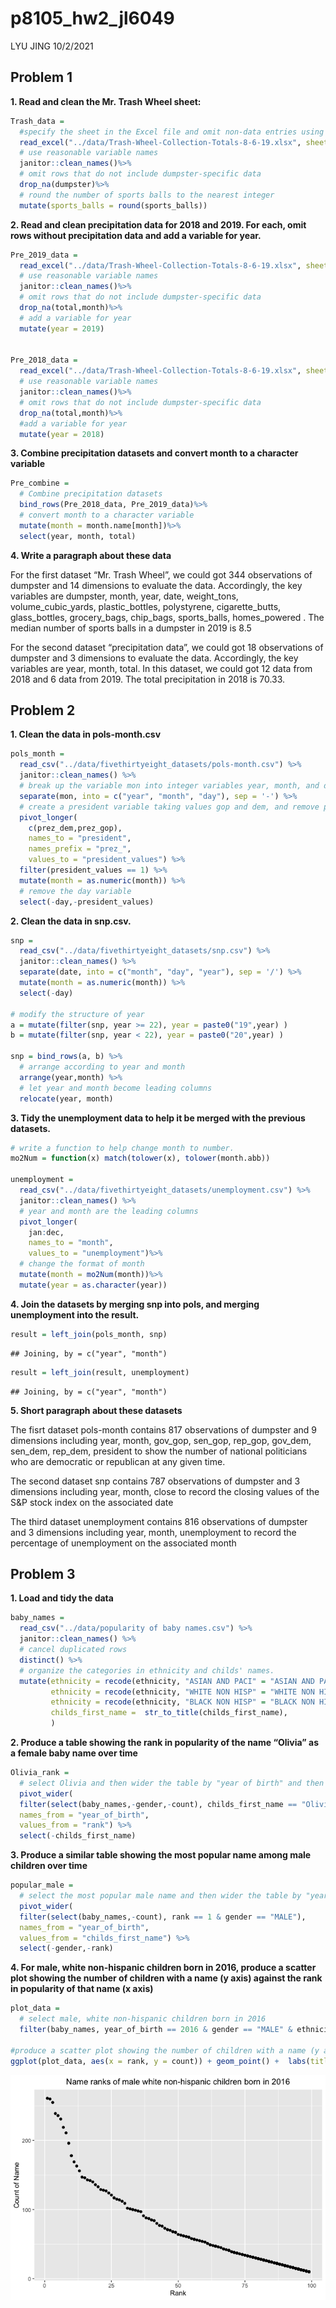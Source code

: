 p8105\_hw2\_jl6049
================
LYU JING
10/2/2021

## Problem 1

**1. Read and clean the Mr. Trash Wheel sheet:**

``` r
Trash_data = 
  #specify the sheet in the Excel file and omit non-data entries using arguments in read_excel
  read_excel("../data/Trash-Wheel-Collection-Totals-8-6-19.xlsx", sheet = "Mr. Trash Wheel", range = "A2:N408") %>%
  # use reasonable variable names
  janitor::clean_names()%>%
  # omit rows that do not include dumpster-specific data
  drop_na(dumpster)%>%
  # round the number of sports balls to the nearest integer
  mutate(sports_balls = round(sports_balls))
```

**2. Read and clean precipitation data for 2018 and 2019. For each, omit
rows without precipitation data and add a variable for year.**

``` r
Pre_2019_data = 
  read_excel("../data/Trash-Wheel-Collection-Totals-8-6-19.xlsx", sheet = "2019 Precipitation", skip = 1)%>%
  # use reasonable variable names
  janitor::clean_names()%>%
  # omit rows that do not include dumpster-specific data
  drop_na(total,month)%>%
  # add a variable for year
  mutate(year = 2019)


Pre_2018_data = 
  read_excel("../data/Trash-Wheel-Collection-Totals-8-6-19.xlsx", sheet = "2018 Precipitation", skip = 1)%>%
  # use reasonable variable names
  janitor::clean_names()%>%
  # omit rows that do not include dumpster-specific data
  drop_na(total,month)%>%
  #add a variable for year
  mutate(year = 2018)
```

**3. Combine precipitation datasets and convert month to a character
variable**

``` r
Pre_combine = 
  # Combine precipitation datasets
  bind_rows(Pre_2018_data, Pre_2019_data)%>%
  # convert month to a character variable
  mutate(month = month.name[month])%>%
  select(year, month, total)
```

**4. Write a paragraph about these data**

For the first dataset “Mr. Trash Wheel”, we could got 344 observations
of dumpster and 14 dimensions to evaluate the data. Accordingly, the key
variables are dumpster, month, year, date, weight\_tons,
volume\_cubic\_yards, plastic\_bottles, polystyrene, cigarette\_butts,
glass\_bottles, grocery\_bags, chip\_bags, sports\_balls, homes\_powered
. The median number of sports balls in a dumpster in 2019 is 8.5

For the second dataset “precipitation data”, we could got 18
observations of dumpster and 3 dimensions to evaluate the data.
Accordingly, the key variables are year, month, total. In this dataset,
we could got 12 data from 2018 and 6 data from 2019. The total
precipitation in 2018 is 70.33.

## Problem 2

**1. Clean the data in pols-month.csv**

``` r
pols_month = 
  read_csv("../data/fivethirtyeight_datasets/pols-month.csv") %>%
  janitor::clean_names() %>%
  # break up the variable mon into integer variables year, month, and day; replace month number with month name;
  separate(mon, into = c("year", "month", "day"), sep = '-') %>%
  # create a president variable taking values gop and dem, and remove prez_dem and prez_gop; 
  pivot_longer(
    c(prez_dem,prez_gop),
    names_to = "president", 
    names_prefix = "prez_",
    values_to = "president_values") %>%
  filter(president_values == 1) %>%
  mutate(month = as.numeric(month)) %>%
  # remove the day variable
  select(-day,-president_values)
```

**2. Clean the data in snp.csv.**

``` r
snp = 
  read_csv("../data/fivethirtyeight_datasets/snp.csv") %>%
  janitor::clean_names() %>%
  separate(date, into = c("month", "day", "year"), sep = '/') %>%
  mutate(month = as.numeric(month)) %>%
  select(-day)

# modify the structure of year
a = mutate(filter(snp, year >= 22), year = paste0("19",year) )
b = mutate(filter(snp, year < 22), year = paste0("20",year) )

snp = bind_rows(a, b) %>%
  # arrange according to year and month
  arrange(year,month) %>%
  # let year and month become leading columns
  relocate(year, month) 
```

**3. Tidy the unemployment data to help it be merged with the previous
datasets.**

``` r
# write a function to help change month to number.
mo2Num = function(x) match(tolower(x), tolower(month.abb))

unemployment = 
  read_csv("../data/fivethirtyeight_datasets/unemployment.csv") %>%
  janitor::clean_names() %>%
  # year and month are the leading columns
  pivot_longer(
    jan:dec,
    names_to = "month", 
    values_to = "unemployment")%>%
  # change the format of month
  mutate(month = mo2Num(month))%>%
  mutate(year = as.character(year))
```

**4. Join the datasets by merging snp into pols, and merging
unemployment into the result.**

``` r
result = left_join(pols_month, snp)
```

    ## Joining, by = c("year", "month")

``` r
result = left_join(result, unemployment)
```

    ## Joining, by = c("year", "month")

**5. Short paragraph about these datasets**

The fisrt dataset pols-month contains 817 observations of dumpster and 9
dimensions including year, month, gov\_gop, sen\_gop, rep\_gop,
gov\_dem, sen\_dem, rep\_dem, president to show the number of national
politicians who are democratic or republican at any given time.

The second dataset snp contains 787 observations of dumpster and 3
dimensions including year, month, close to record the closing values of
the S&P stock index on the associated date

The third dataset unemployment contains 816 observations of dumpster and
3 dimensions including year, month, unemployment to record the
percentage of unemployment on the associated month

## Problem 3

**1. Load and tidy the data**

``` r
baby_names = 
  read_csv("../data/popularity of baby names.csv") %>%
  janitor::clean_names() %>% 
  # cancel duplicated rows
  distinct() %>%
  # organize the categories in ethnicity and childs' names.
  mutate(ethnicity = recode(ethnicity, "ASIAN AND PACI" = "ASIAN AND PACIFIC ISLANDER"),
         ethnicity = recode(ethnicity, "WHITE NON HISP" = "WHITE NON HISPANIC"),
         ethnicity = recode(ethnicity, "BLACK NON HISP" = "BLACK NON HISPANIC"),
         childs_first_name =  str_to_title(childs_first_name),
         ) 
```

**2. Produce a table showing the rank in popularity of the name “Olivia”
as a female baby name over time**

``` r
Olivia_rank = 
  # select Olivia and then wider the table by "year of birth" and then fill the number with rank.
  pivot_wider(
  filter(select(baby_names,-gender,-count), childs_first_name == "Olivia" ), 
  names_from = "year_of_birth", 
  values_from = "rank") %>%
  select(-childs_first_name)
```

**3. Produce a similar table showing the most popular name among male
children over time**

``` r
popular_male = 
  # select the most popular male name and then wider the table by "year of birth" and then fill the name in it
  pivot_wider(
  filter(select(baby_names,-count), rank == 1 & gender == "MALE"), 
  names_from = "year_of_birth", 
  values_from = "childs_first_name") %>%
  select(-gender,-rank)
```

**4. For male, white non-hispanic children born in 2016, produce a
scatter plot showing the number of children with a name (y axis) against
the rank in popularity of that name (x axis)**

``` r
plot_data = 
  # select male, white non-hispanic children born in 2016
  filter(baby_names, year_of_birth == 2016 & gender == "MALE" & ethnicity == "WHITE NON HISPANIC")

#produce a scatter plot showing the number of children with a name (y axis) against the rank in popularity of that name (x axis)
ggplot(plot_data, aes(x = rank, y = count)) + geom_point() +  labs(title = "Name ranks of male white non-hispanic children born in 2016" , x = "Rank" , y = "Count of Name") + theme(plot.title = element_text(hjust = 0.5))
```

![](p8105_hw2_jl6049_files/figure-gfm/unnamed-chunk-12-1.png)<!-- -->
